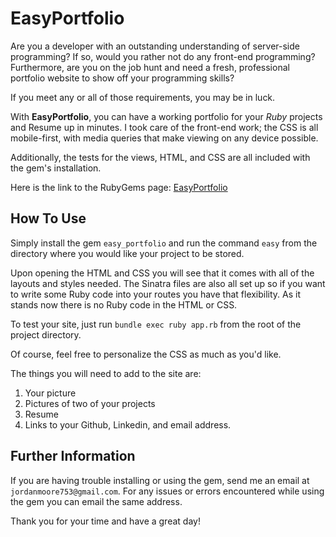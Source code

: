 # EasyPortfolio

Are you a developer with an outstanding understanding of server-side programming? If so, would you rather not do any front-end programming? Furthermore, are you on the job hunt and need a fresh, professional portfolio website to show off your programming skills?

If you meet any or all of those requirements, you may be in luck.

With **EasyPortfolio**, you can have a working portfolio for your *Ruby* projects and Resume up in minutes. I took care of the front-end work; the CSS is all mobile-first, with media queries that make viewing on any device possible.

Additionally, the tests for the views, HTML, and CSS are all included with the gem's installation.

Here is the link to the RubyGems page: [EasyPortfolio](https://rubygems.org/gems/easy_portfolio)

## How To Use

Simply install the gem `easy_portfolio` and run the command `easy` from the directory where you would like your project to be stored.

Upon opening the HTML and CSS you will see that it comes with all of the layouts and styles needed. The Sinatra files are also all set up so if you want to write some Ruby code into your routes you have that flexibility. As it stands now there is no Ruby code in the HTML or CSS. 

To test your site, just run `bundle exec ruby app.rb` from the root of the project directory.

Of course, feel free to personalize the CSS as much as you'd like.

The things you will need to add to the site are:
1. Your picture
2. Pictures of two of your projects
3. Resume
4. Links to your Github, Linkedin, and email address.

## Further Information

If you are having trouble installing or using the gem, send me an email at `jordanmoore753@gmail.com`. For any issues or errors encountered while using the gem you can email the same address.

Thank you for your time and have a great day!
